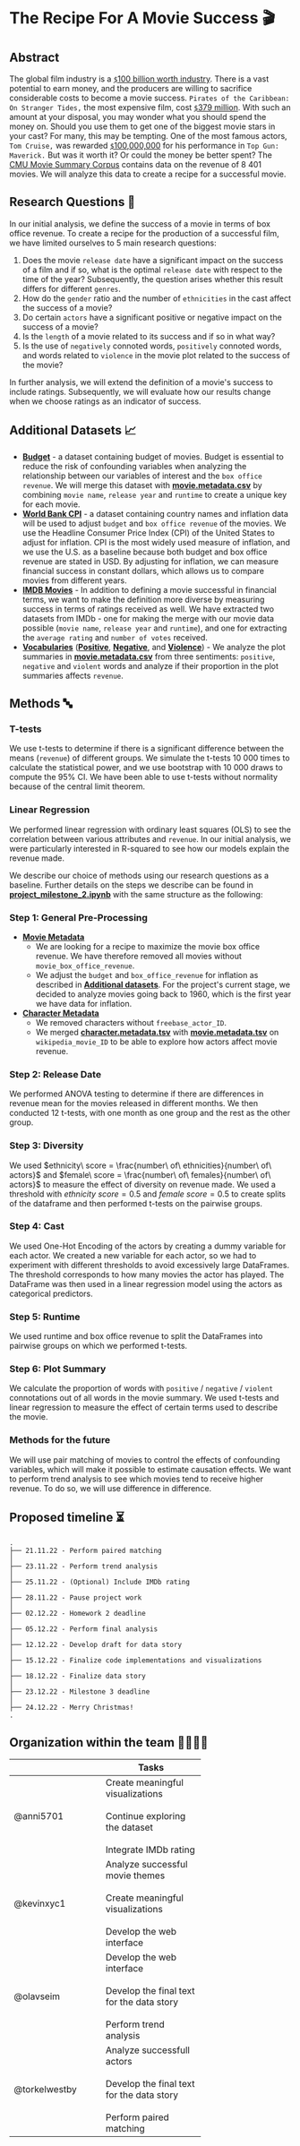 # The Recipe For A Movie Success 🎬
## Abstract
The global film industry is a [`$`100 billion worth industry](https://en.wikipedia.org/wiki/Film_industry). There is a vast potential to earn money, and the producers are willing to sacrifice considerable costs to become a movie success. `Pirates of the Caribbean: On Stranger Tides,` the most expensive film, cost [`$`379 million](https://en.wikipedia.org/wiki/List_of_most_expensive_films). With such an amount at your disposal, you may wonder what you should spend the money on. Should you use them to get one of the biggest movie stars in your cast? For many, this may be tempting. One of the most famous actors, `Tom Cruise,` was rewarded [`$`100,000,000](https://en.wikipedia.org/wiki/List_of_highest-paid_film_actors) for his performance in `Top Gun: Maverick.` But was it worth it? Or could the money be better spent? The [CMU Movie Summary Corpus](http://www.cs.cmu.edu/~ark/personas/) contains data on the revenue of  8 401 movies. We will analyze this data to create a recipe for a successful movie.

## Research Questions 🔎
In our initial analysis, we define the success of a movie in terms of box office revenue. To create a recipe for the production of a successful film, we have limited ourselves to 5 main research questions:

1. Does the movie `release date` have a significant impact on the success of a film and if so, what is the optimal `release date` with respect to the time of the year? Subsequently, the question arises whether this result differs for different `genres`.
2. How do the `gender` ratio and the number of `ethnicities` in the cast affect the success of a movie?
3. Do certain `actors` have a significant positive or negative impact on the success of a movie?
4. Is the `length` of a movie related to its success and if so in what way?
5. Is the use of `negatively` connoted words, `positively` connoted words, and words related to `violence` in the movie plot related to the success of the movie?

In further analysis, we will extend the definition of a movie's success to include ratings. Subsequently, we will evaluate how our results change when we choose ratings as an indicator of success.


## Additional Datasets 📈
- [**Budget**](https://www.kaggle.com/datasets/rounakbanik/the-movies-dataset?resource=download&select=movies_metadata.csv) - a dataset containing budget of movies. Budget is essential to reduce the risk of confounding variables when analyzing the relationship between our variables of interest and the `box office revenue`. We will merge this dataset with [**movie.metadata.csv**](https://drive.google.com/file/d/18ZLIKZsH41qls54Gy1qSYW1xtovf9Ke9/view?usp=share_link) by combining `movie name`, `release year` and `runtime` to create a unique key for each movie.  
- [**World Bank CPI**](https://data.worldbank.org/indicator/FP.CPI.TOTL.ZG?end=2012&start=1990&view=chart) - a dataset containing country names and inflation data will be used to adjust `budget` and `box office revenue` of the movies. We use the Headline Consumer Price Index (CPI) of the United States to adjust for inflation. CPI is the most widely used measure of inflation, and we use the U.S. as a baseline because both budget and box office revenue are stated in USD. By adjusting for inflation, we can measure financial success in constant dollars, which allows us to compare movies from different years.
- [**IMDB Movies**](https://www.imdb.com/interfaces/) - In addition to defining a movie successful in financial terms, we want to make the definition more diverse by measuring success in terms of ratings received as well. We have extracted two datasets from IMDb - one for making the merge with our movie data possible (`movie name`, `release year` and `runtime`), and one for extracting the `average rating` and `number of votes` received.
- [**Vocabularies**](https://drive.google.com/drive/folders/1-KcpE8cju60CcNXWc_gPZ6x3V8r7T5eH?usp=share_link) ([**Positive**](https://ptrckprry.com/course/ssd/data/positive-words.txt), [**Negative**](https://ptrckprry.com/course/ssd/data/negative-words.txt), and [**Violence**](https://myvocabulary.com/word-list/violence-vocabulary/)) - We analyze the plot summaries in [**movie.metadata.csv**](https://drive.google.com/file/d/18ZLIKZsH41qls54Gy1qSYW1xtovf9Ke9/view?usp=share_link) from three sentiments: `positive`, `negative` and `violent` words and analyze if their proportion in the plot summaries affects `revenue`. 


## Methods 🔤

### T-tests
We use t-tests to determine if there is a significant difference between the means (`revenue`) of different groups. We simulate the t-tests 10 000 times to calculate the statistical power, and we use bootstrap with 10 000 draws to compute the 95% CI. We have been able to use t-tests without normality because of the central limit theorem. 

### Linear Regression
We performed linear regression with ordinary least squares (OLS) to see the correlation between various attributes and `revenue`. In our initial analysis, we were particularly interested in R-squared to see how our models explain the revenue made.



We describe our choice of methods using our research questions as a baseline. Further details on the steps we describe can be found in [**project_milestone_2.ipynb**](https://github.com/epfl-ada/ada-2022-project-teambadass) with the same structure as the following:

### Step 1: General Pre-Processing
- [**Movie Metadata**](https://drive.google.com/file/d/18ZLIKZsH41qls54Gy1qSYW1xtovf9Ke9/view?usp=share_link)
  - We are looking for a recipe to maximize the movie box office revenue. We have therefore removed all movies without `movie_box_office_revenue`.
  -  We adjust the `budget` and `box_office_revenue` for inflation as described in [**Additional datasets**](https://github.com/epfl-ada/ada-2022-project-teambadass/blob/main/README.md). For the project's current stage, we decided to analyze movies going back to 1960, which is the first year we have data for inflation. 
- [**Character Metadata**](https://drive.google.com/file/d/1b3_Jn3bBJl6prrtPagU-Yol-ijFMod2u/view?usp=share_link)
  - We removed characters without `freebase_actor_ID`.
  - We merged [**character.metadata.tsv**](https://drive.google.com/file/d/1b3_Jn3bBJl6prrtPagU-Yol-ijFMod2u/view?usp=share_link) with [**movie.metadata.tsv**](https://drive.google.com/file/d/18ZLIKZsH41qls54Gy1qSYW1xtovf9Ke9/view?usp=share_link) on `wikipedia_movie_ID` to be able to explore how actors affect movie revenue.

### Step 2: Release Date
We performed ANOVA testing to determine if there are differences in revenue mean for the movies released in different months. We then conducted 12 t-tests, with one month as one group and the rest as the other group. 

### Step 3: Diversity
We used $ethnicity\ score = \frac{number\ of\ ethnicities}{number\ of\ actors}$ and $female\ score = \frac{number\ of\ females}{number\ of\ actors}$ to measure the effect of diversity on revenue made. We used a threshold with $ethnicity\ score = 0.5$ and $female\ score = 0.5$ to create splits of the dataframe and then performed t-tests on the pairwise groups. 

### Step 4: Cast
We used One-Hot Encoding of the actors by creating a dummy variable for each actor. We created a new variable for each actor, so we had to experiment with different thresholds to avoid excessively large DataFrames. The threshold corresponds to how many movies the actor has played.
The DataFrame was then used in a linear regression model using the actors as categorical predictors. 

### Step 5: Runtime
We used runtime and box office revenue to split the DataFrames into pairwise groups on which we performed t-tests. 

### Step 6: Plot Summary
We calculate the proportion of words with `positive` / `negative` / `violent` connotations out of all words in the movie summary. We used t-tests and linear regression to measure the effect of certain terms used to describe the movie.

### Methods for the future
We will use pair matching of movies to control the effects of confounding variables, which will make it possible to estimate causation effects. We want to perform trend analysis to see which movies tend to receive higher revenue. To do so, we will use difference in difference. 
 


## Proposed timeline ⏳
```
.
├── 21.11.22 - Perform paired matching
│  
├── 23.11.22 - Perform trend analysis
│  
├── 25.11.22 - (Optional) Include IMDb rating
│  
├── 28.11.22 - Pause project work
│  
├── 02.12.22 - Homework 2 deadline
│    
├── 05.12.22 - Perform final analysis
│  
├── 12.12.22 - Develop draft for data story
│  
├── 15.12.22 - Finalize code implementations and visualizations
│  
├── 18.12.22 - Finalize data story
│  
├── 23.12.22 - Milestone 3 deadline
│  
├── 24.12.22 - Merry Christmas!
.

```

## Organization within the team 👨‍👩‍👧‍👧
<table class="tg" style="undefined;table-layout: fixed; width: 342px">
<colgroup>
<col style="width: 164px">
<col style="width: 178px">
</colgroup>
<thead>
  <tr>
    <th class="tg-0lax"></th>
    <th class="tg-0lax">Tasks</th>
  </tr>
</thead>
<tbody>
  <tr>
    <td class="tg-0lax">@anni5701</td>
    <td class="tg-0lax">Create meaningful visualizations<br><br>Continue exploring the dataset<br><br>Integrate IMDb rating</td>
  </tr>
  <tr>
    <td class="tg-0lax">@kevinxyc1</td>
    <td class="tg-0lax">Analyze successful movie themes<br><br>Create meaningful visualizations<br><br>Develop the web interface</td>
  </tr>
  <tr>
    <td class="tg-0lax">@olavseim</td>
    <td class="tg-0lax">Develop the web interface<br><br>Develop the final text for the data story<br><br>Perform trend analysis</td>
  </tr>
  <tr>
    <td class="tg-0lax">@torkelwestby</td>
    <td class="tg-0lax">Analyze successfull actors<br><br>Develop the final text for the data story<br><br>Perform paired matching</td>
  </tr>
</tbody>
</table>
